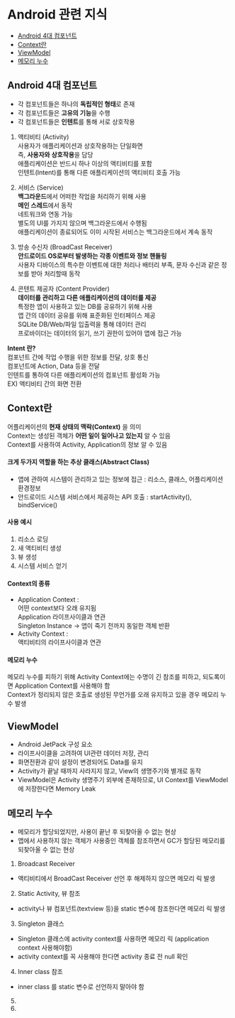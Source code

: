 # Android 관련 지식
- [Android 4대 컴포넌트](#android-4대-컴포넌트)
- [Context란](#context란)
- [ViewModel](#viewmodel)
- [메모리 누수](#메모리-누수)

## Android 4대 컴포넌트
- 각 컴포넌트들은 하나의 **독립적인 형태**로 존재
- 각 컴포넌트들은 **고유의 기능**을 수행
- 각 컴포넌트들은 **인텐트**를 통해 서로 상호작용

1. 액티비티 (Activity)  
사용자가 애플리케이션과 상호작용하는 단일화면  
즉, **사용자와 상호작용**을 담당  
애플리케이션은 반드시 하나 이상의 액티비티를 포함  
인텐트(Intent)를 통해 다른 애플리케이션의 액티비티 호출 가능  

2. 서비스 (Service)  
**백그라운드**에서 어떠한 작업을 처리하기 위해 사용  
**메인 스레드**에서 동작  
네트워크와 연동 가능  
별도의 UI를 가지지 않으며 백그라운드에서 수행됨  
애플리케이션이 종료되어도 이미 시작된 서비스는 백그라운드에서 계속 동작  

3. 방송 수신자 (BroadCast Receiver)  
**안드로이드 OS로부터 발생하는 각종 이벤트와 정보 핸들링**  
사용자 디바이스의 특수한 이벤트에 대한 처리나 배터리 부족, 문자 수신과 같은 정보를 받아 처리할때 동작

4. 콘텐트 제공자 (Content Provider)  
**데이터를 관리하고 다른 애플리케이션의 데이터를 제공**  
특정한 앱이 사용하고 있는 DB를 공유하기 위해 사용  
앱 간의 데이터 공유를 위해 표준화된 인터페이스 제공  
SQLite DB/Web/파일 입출력을 통해 데이터 관리  
프로바이더는 데이터의 읽기, 쓰기 권한이 있어야 앱에 접근 가능  

**Intent 란?**  
컴포넌트 간에 작업 수행을 위한 정보를 전달, 상호 통신  
컴포넌트에 Action, Data 등을 전달  
인텐트를 통하여 다른 애플리케이션의 컴포넌트 활성화 가능  
EX) 액티비티 간의 화면 전환  


## Context란
어플리케이션의 **현재 상태의 맥락(Context)** 을 의미  
Context는 생성된 객체가 **어떤 일이 일어나고 있는지** 알 수 있음  
Context를 사용하여 Activity, Application의 정보 알 수 있음  

#### 크게 두가지 역할을 하는 **추상 클래스(Abstract Class)**
- 앱에 관하여 시스템이 관리하고 있는 정보에 접근 : 리소스, 클래스, 어플리케이션 환경정보
- 안드로이드 시스템 서비스에서 제공하는 API 호출 : startActivity(), bindService()

#### 사용 예시
1. 리소스 로딩
2. 새 액티비티 생성
3. 뷰 생성
4. 시스템 서비스 얻기

#### Context의 종류
- Application Context :   
어떤 context보다 오래 유지됨  
Application 라이프사이클과 연관  
Singleton Instance -> 앱이 죽기 전까지 동일한 객체 반환
- Activity Context :   
액티비티의 라이프사이클과 연관

#### 메모리 누수 
메모리 누수를 피하기 위해 Activity Context에는 수명이 긴 참조를 피하고, 되도록이면 Application Context를 사용해야 함  
Context가 정리되지 않은 호출로 생성된 무언가를 오래 유지하고 있을 경우 메모리 누수 발생 


## ViewModel
- Android JetPack 구성 요소
- 라이프사이클을 고려하여 UI관련 데이터 저장, 관리
- 화면전환과 같이 설정이 변경되어도 Data를 유지
- Activity가 끝날 때까지 사라지지 않고, View의 생명주기와 별개로 동작
- ViewModel은 Activity 생명주기 외부에 존재하므로, UI Context를 ViewModel에 저장한다면 Memory Leak 

## 메모리 누수
- 메모리가 할당되었지만, 사용이 끝난 후 되찾아올 수 없는 현상
- 앱에서 사용하지 않는 객체가 사용중인 객체를 참조하면서 GC가 할당된 메모리를 되찾아올 수 없는 현상
1. Broadcast Receiver
  - 액티비티에서 BroadCast Receiver 선언 후 해제하지 않으면 메모리 릭 발생 
2. Static Activity, 뷰 참조
  - activity나 뷰 컴포넌트(textview 등)을 static 변수에 참조한다면 메모리 릭 발생
3. Singleton 클래스 
  - Singleton 클래스에 activity context를 사용하면 메모리 릭 (application context 사용해야함)  
  - activity context를 꼭 사용해야 한다면 activity 종료 전 null 확인
4. Inner class 참조
  - inner class 를 static 변수로 선언하지 말아야 함
5. 
6. 
